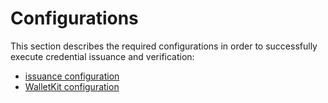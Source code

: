 # Configurations

This section describes the required configurations in order to successfully execute credential issuance and verification:
- [issuance configuration](issuance/readme.md)
- [WalletKit configuration](walletkit-configuration/readme.md)